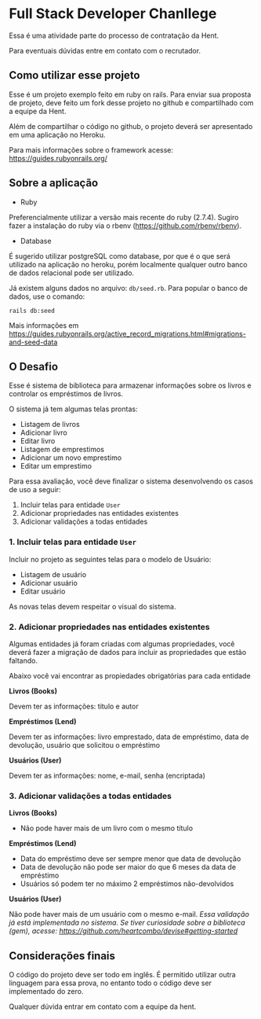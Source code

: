# Full Stack Developer Chanllege

Essa é uma atividade parte do processo de contratação da Hent. 

Para eventuais dúvidas entre em contato com o recrutador.

## Como utilizar esse projeto

Esse é um projeto exemplo feito em ruby on rails. Para enviar sua proposta de projeto, deve feito um fork desse projeto no github e compartilhado com a equipe da Hent.

Além de compartilhar o código no github, o projeto deverá ser apresentado em uma aplicação no Heroku.

Para mais informações sobre o framework acesse: https://guides.rubyonrails.org/

## Sobre a aplicação

* Ruby

Preferencialmente utilizar a versão mais recente do ruby (2.7.4). Sugiro fazer a instalação do ruby via o rbenv (https://github.com/rbenv/rbenv).


* Database

 É sugerido utilizar postgreSQL como database, por que é o que será utilizado na aplicação no heroku, porém localmente qualquer outro banco de dados relacional pode ser utilizado. 

Já existem alguns dados no arquivo: `db/seed.rb`. Para popular o banco de dados, use o comando:

`rails db:seed`

Mais informações em https://guides.rubyonrails.org/active_record_migrations.html#migrations-and-seed-data

## O Desafio

Esse é sistema de biblioteca para armazenar informações sobre os livros e controlar os empréstimos de livros.

O sistema já tem algumas telas prontas:

 - Listagem de livros
 - Adicionar livro
 - Editar livro
 - Listagem de emprestimos
 - Adicionar um novo emprestimo
 - Editar um emprestimo

Para essa avaliação, você deve finalizar o sistema desenvolvendo os casos de uso a seguir: 

1. Incluir telas para entidade `User`
2. Adicionar propriedades nas entidades existentes
3. Adicionar validações a todas entidades 


### 1. Incluir telas para entidade `User`

Incluir no projeto as seguintes telas para o modelo de Usuário:

 - Listagem de usuário
 - Adicionar usuário
 - Editar usuário

 As novas telas devem respeitar o visual do sistema.

### 2. Adicionar propriedades nas entidades existentes

Algumas entidades já foram criadas com algumas propriedades, você deverá fazer a migração de dados para incluir as propriedades que estão faltando.

Abaixo você vai encontrar as propiedades obrigatórias para cada entidade

**Livros (Books)**

Devem ter as informações: titulo e autor

**Empréstimos (Lend)**

Devem ter as informações: livro emprestado, data de empréstimo, data de devolução, usuário que solicitou o empréstimo

**Usuários (User)**

Devem ter as informações: nome, e-mail, senha (encriptada)

### 3. Adicionar validações a todas entidades 

**Livros (Books)**

- Não pode haver mais de um livro com o mesmo título

**Empréstimos (Lend)**

- Data do empréstimo deve ser sempre menor que data de devolução
- Data de devolução não pode ser maior do que 6 meses da data de empréstimo
- Usuários só podem ter no máximo 2 empréstimos não-devolvidos

**Usuários (User)**

Não pode haver mais de um usuário com o mesmo e-mail. 
_Essa validação já está implementada no sistema. Se tiver curiosidade sobre a biblioteca (gem), acesse: https://github.com/heartcombo/devise#getting-started_


## Considerações finais

O código do projeto deve ser todo em inglês.
É permitido utilizar outra linguagem para essa prova, no entanto todo o código deve ser implementado do zero.

Qualquer dúvida entrar em contato com a equipe da hent.
